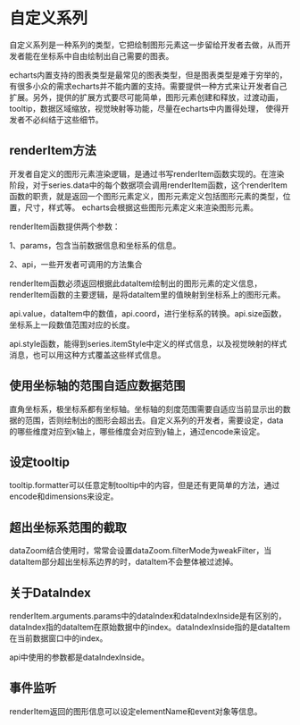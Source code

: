 # 自定义系列

自定义系列是一种系列的类型，它把绘制图形元素这一步留给开发者去做，从而开发者能在坐标系中自由绘制出自己需要的图表。

echarts内置支持的图表类型是最常见的图表类型，但是图表类型是难于穷举的，有很多小众的需求echarts并不能内置的支持。需要提供一种方式来让开发者自己扩展。另外，提供的扩展方式要尽可能简单，图形元素创建和释放，过渡动画，tooltip，数据区域缩放，视觉映射等功能，尽量在echarts中内置得处理， 使得开发者不必纠结于这些细节。

## renderItem方法

开发者自定义的图形元素渲染逻辑，是通过书写renderItem函数实现的。在渲染阶段，对于series.data中的每个数据项会调用renderItem函数，这个renderItem函数的职责，就是返回一个图形元素定义，图形元素定义包括图形元素的类型，位置，尺寸，样式等。
echarts会根据这些图形元素定义来渲染图形元素。

renderItem函数提供两个参数：

1、params，包含当前数据信息和坐标系的信息。

2、api，一些开发者可调用的方法集合

renderItem函数必须返回根据此dataItem绘制出的图形元素的定义信息，renderItem函数的主要逻辑，是将dataItem里的值映射到坐标系上的图形元素。

api.value，dataItem中的数值，api.coord，进行坐标系的转换。api.size函数，坐标系上一段数值范围对应的长度。

api.style函数，能得到series.itemStyle中定义的样式信息，以及视觉映射的样式消息，也可以用这种方式覆盖这些样式信息。

## 使用坐标轴的范围自适应数据范围

直角坐标系，极坐标系都有坐标轴。坐标轴的刻度范围需要自适应当前显示出的数据的范围，否则绘制出的图形会超出去。自定义系列的开发者，需要设定，data的哪些维度对应到x轴上，哪些维度会对应到y轴上，通过encode来设定。

## 设定tooltip

tooltip.formatter可以任意定制tooltip中的内容，但是还有更简单的方法，通过encode和dimensions来设定。

## 超出坐标系范围的截取

dataZoom结合使用时，常常会设置dataZoom.filterMode为weakFilter，当dataItem部分超出坐标系边界的时，dataItem不会整体被过滤掉。

## 关于DataIndex

renderItem.arguments.params中的dataIndex和dataIndexInside是有区别的，dataIndex指的dataItem在原始数据中的index。dataIndexInside指的是dataItem在当前数据窗口中的index。

api中使用的参数都是dataIndexInside。

## 事件监听

renderItem返回的图形信息可以设定elementName和event对象等信息。



